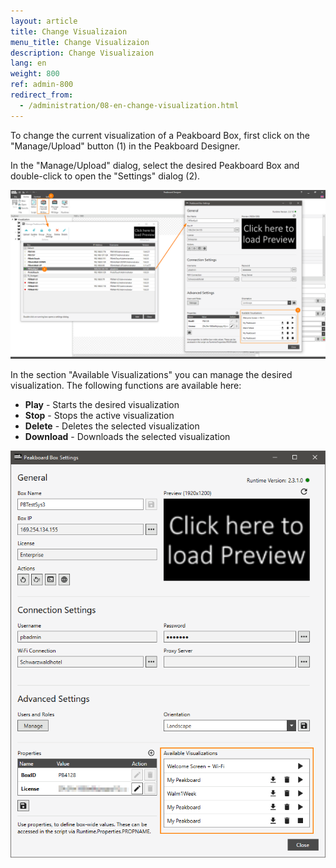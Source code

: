 ```yaml
---
layout: article
title: Change Visualizaion
menu_title: Change Visualizaion
description: Change Visualizaion
lang: en
weight: 800
ref: admin-800
redirect_from:
  - /administration/08-en-change-visualization.html
---
```

To change the current visualization of a Peakboard Box, first click on the "Manage/Upload" button (1) in the Peakboard Designer.

In the "Manage/Upload" dialog, select the desired Peakboard Box and double-click to open the "Settings" dialog (2).

![ActivatePeakboard](/assets/images/admin/management/manage-dialog-activate-peakboard.png)

In the section "Available Visualizations" you can manage the desired visualization.
The following functions are available here:

* **Play** - Starts the desired visualization
* **Stop** - Stops the active visualization
* **Delete** - Deletes the selected visualization
* **Download** - Downloads the selected visualization 

![ActivatePeakboard2](/assets/images/admin/management/activate-peakboard-dialog.png)

